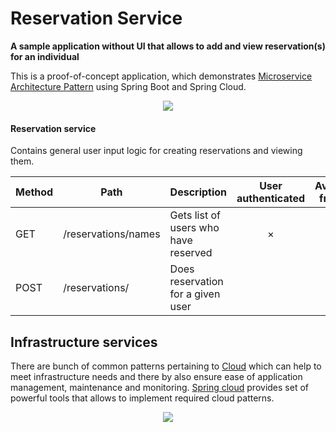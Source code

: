 # Reservation Service

**A sample application without UI that allows to add and view reservation(s) for an individual**

This is a proof-of-concept application, which demonstrates [Microservice Architecture Pattern](http://martinfowler.com/microservices/) using Spring Boot and Spring Cloud.

<!--<p align="centre">
  <img style="float: centre;" width="200" align="centre" alt="Functional Services" src="https://cloud.githubusercontent.com/assets/3782824/22767852/22d5ecae-eea4-11e6-8026-818383af8e1e.png">
</p>
.
.center[![Functional Services](https://cloud.githubusercontent.com/assets/3782824/22767852/22d5ecae-eea4-11e6-8026-818383af8e1e.png)]-->

<p align="center">
  <img src="https://cloud.githubusercontent.com/assets/3782824/22767852/22d5ecae-eea4-11e6-8026-818383af8e1e.png">
</p>

#### Reservation service
Contains general user input logic for creating reservations and viewing them.

Method	| Path	| Description	| User authenticated	| Available from UI
------------- | ------------------------- | ------------- |:-------------:|:----------------:|
GET	| /reservations/names	| Gets list of users who have reserved	| × | 	×
POST	| /reservations/	| Does reservation for a given user 	|   | ×

## Infrastructure services
There are bunch of common patterns pertaining to [Cloud](http://cloudpatterns.org/) which can help to meet infrastructure needs and there by also ensure ease of application management, maintenance and monitoring. [Spring cloud](http://projects.spring.io/spring-cloud/) provides set of powerful tools that allows to implement required cloud patterns.
<p align="center">
  <img src="https://cloud.githubusercontent.com/assets/3782824/22798470/30907c68-ef28-11e6-90f3-4c109bfff617.png">
</p>

